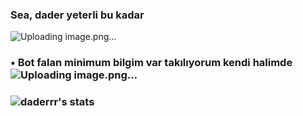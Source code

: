 ### Sea, dader yeterli bu kadar 
![Uploading image.png…]()
### • Bot falan minimum bilgim var takılıyorum kendi halimde ![Uploading image.png…]()



### ![daderrr's stats](https://github-readme-stats.vercel.app/api?username=daderrrr&count_private=true&show_icons=true&theme=blueberry)
